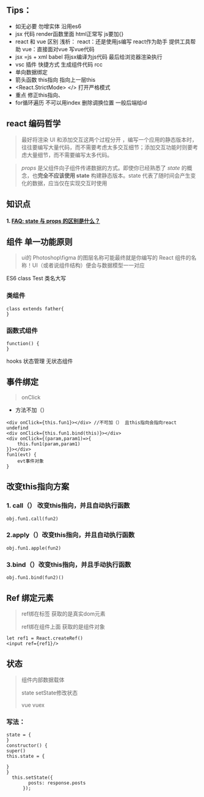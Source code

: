 ## Tips：

- 如无必要 勿增实体 沿用es6
- jsx 代码 render函数里面 html正常写 js要加{}
- react 和 vue 区别 浅析： react：还是使用js编写 react作为助手 提供工具帮助 vue：直接面对vue 写vue代码 
- jsx =js + xml babel 将jsx编译为js代码 最后给浏览器渲染执行
- vsc 插件 快捷方式 生成组件代码 rcc
- 单向数据绑定
- 箭头函数 this指向 指向上一层this
- <React.StrictMode> <App/></> 打开严格模式
- 重点 修正this指向、
- for循环遍历 不可以用index 删除调换位置 一般后端给id

## react 编码哲学

> 最好将渲染 UI 和添加交互这两个过程分开 ，编写一个应用的静态版本时，往往要编写大量代码，而不需要考虑太多交互细节；添加交互功能时则要考虑大量细节，而不需要编写太多代码。

> *props* 是父组件向子组件传递数据的方式。即使你已经熟悉了 *state* 的概念，也**完全不应该使用 state** 构建静态版本。state 代表了随时间会产生变化的数据，应当仅在实现交互时使用

## 知识点

#### 1. [FAQ: state 与 props 的区别是什么？](https://zh-hans.reactjs.org/docs/faq-state.html#what-is-the-difference-between-state-and-props)

## 组件 单一功能原则

> ui的 Photoshop\figma 的图层名称可能最终就是你编写的 React 组件的名称！UI（或者说组件结构）便会与数据模型一一对应

ES6 class Test 类名大写

### 类组件 

```
class extends father{
}
```

### 函数式组件

```
function() {
}
```

hooks 状态管理 无状态组件

## 事件绑定

> onClick

- 方法不加（）

```
<div onClick={this.fun1}></div> //不可加（） 且this指向会指向react undefind 
<div onClick={this.fun1.bind(this)}></div>
<div onClick={(param,param1)=>{
	this.fun1(param,param1)
}}></div>
fun1(evt) {
	evt事件对象
}
```

## 改变this指向方案

### 1. call（） 改变this指向，并且自动执行函数

```
obj.fun1.call(fun2)
```

### 2.apply（）改变this指向，并且自动执行函数

```
obj.fun1.apple(fun2)
```

### 3.bind（）改变this指向，并且手动执行函数

```
obj.fun1.bind(fun2)()
```

## Ref 绑定元素

> ref绑在标签 获取的是真实dom元素
>
> ref绑在组件上面 获取的是组件对象

``` 
let ref1 = React.createRef()
<input ref={ref1}/>
```

## 状态

> 组件内部数据载体
>
> state setState修改状态
>
> vue vuex

### 写法：

``` 
state = {
}
constructor() {
super()
this.state = {

}
}
  this.setState({
        posts: response.posts
      });
```





